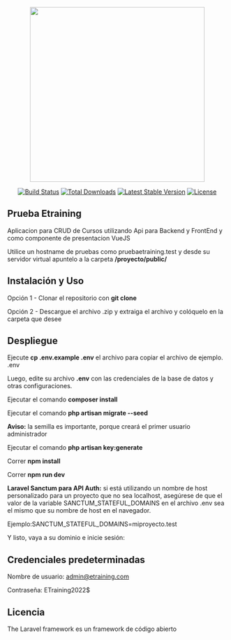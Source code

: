 <p align="center"><a href="https://laravel.com" target="_blank"><img src="https://raw.githubusercontent.com/laravel/art/master/logo-lockup/5%20SVG/2%20CMYK/1%20Full%20Color/laravel-logolockup-cmyk-red.svg" width="400"></a></p>

<p align="center">
<a href="https://travis-ci.org/laravel/framework"><img src="https://travis-ci.org/laravel/framework.svg" alt="Build Status"></a>
<a href="https://packagist.org/packages/laravel/framework"><img src="https://img.shields.io/packagist/dt/laravel/framework" alt="Total Downloads"></a>
<a href="https://packagist.org/packages/laravel/framework"><img src="https://img.shields.io/packagist/v/laravel/framework" alt="Latest Stable Version"></a>
<a href="https://packagist.org/packages/laravel/framework"><img src="https://img.shields.io/packagist/l/laravel/framework" alt="License"></a>
</p>

## Prueba Etraining

Aplicacion para CRUD de Cursos utilizando Api para Backend y FrontEnd y como componente de presentacion VueJS

Utilice un hostname de pruebas como pruebaetraining.test y desde su servidor virtual apuntelo a la carpeta **/proyecto/public/**


## Instalación y Uso

Opción 1 - Clonar el repositorio con **git clone**

Opción 2 - Descargue el archivo .zip y extraiga el archivo y colóquelo en la carpeta que desee

## Despliegue

Ejecute **cp .env.example .env** el archivo para copiar el archivo de ejemplo. .env

Luego, edite su archivo **.env** con las credenciales de la base de datos y otras configuraciones.

Ejecutar el comando **composer install**

Ejecutar el comando **php artisan migrate --seed**

**Aviso:** la semilla es importante, porque creará el primer usuario administrador

Ejecutar el comando **php artisan key:generate**

Correr **npm install**

Correr **npm run dev**

**Laravel Sanctum para API Auth:** si está utilizando un nombre de host personalizado para un proyecto que no sea localhost, asegúrese de que el valor de la variable  SANCTUM_STATEFUL_DOMAINS en el archivo .env sea el mismo que su nombre de host en el navegador. 

Ejemplo:SANCTUM_STATEFUL_DOMAINS=miproyecto.test

Y listo, vaya a su dominio e inicie sesión:

## Credenciales predeterminadas

Nombre de usuario: admin@etraining.com

Contraseña: ETraining2022$

## Licencia

The Laravel framework es un framework de código abierto
